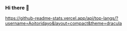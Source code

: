 ### Hi there 👋

https://github-readme-stats.vercel.app/api/top-langs/?username=Aoitoridayo&layout=compact&theme=dracula


<!--
**Aoitoridayo/Aoitoridayo** is a ✨ _special_ ✨ repository because its `README.md` (this file) appears on your GitHub profile.

Here are some ideas to get you started:
